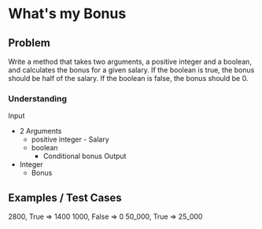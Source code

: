# What's my Bonus

## Problem

Write a method that takes two arguments, a positive integer and a boolean, and calculates the bonus for a given salary. If the boolean is true, the bonus should be half of the salary. If the boolean is false, the bonus should be 0.

### Understanding

Input
- 2 Arguments
  - positive integer
		- Salary
  - boolean
  	- Conditional bonus
Output
- Integer
	- Bonus

## Examples / Test Cases

2800, True   => 1400
1000, False  => 0
50_000, True => 25_000


